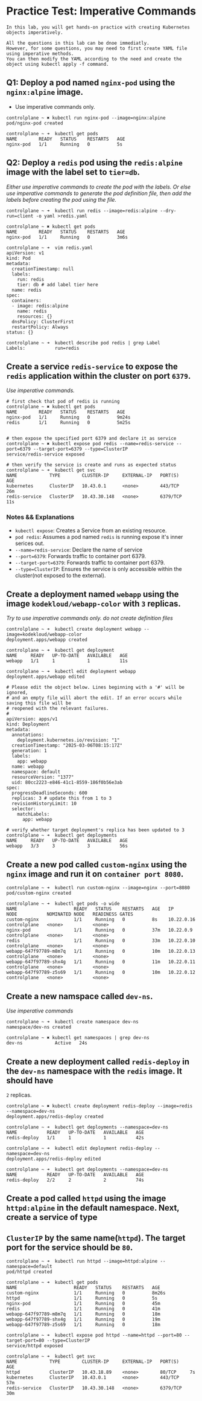 # Practice Test: Imperative Commands

```shell
In this lab, you will get hands-on practice with creating Kubernetes objects imperatively.

All the questions in this lab can be dnoe immediatly. 
However, for some questions, you may need to first create YAML file using imperative methods.
You can then modify the YAML according to the need and create the object using kubectl apply -f command. 
```

## Q1: Deploy a pod named `nginx-pod` using the `nginx:alpine` image.

- Use imperative commands only.

```shell
controlplane ~ ✖ kubectl run nginx-pod --image=nginx:alpine 
pod/nginx-pod created

controlplane ~ ➜  kubectl get pods 
NAME        READY   STATUS    RESTARTS   AGE
nginx-pod   1/1     Running   0          5s
```

## Q2: Deploy a `redis` pod using the `redis:alpine` image with the label set to `tier=db`.

_Either use imperative commands to create the pod with the labels. Or else use imperative commands to generate the pod
definition file, then add the labels before creating the pod using the file._

```shell
controlplane ~ ➜  kubectl run redis --image=redis:alpine --dry-run=client -o yaml >redis.yaml 

controlplane ~ ✖ kubectl get pods 
NAME        READY   STATUS    RESTARTS   AGE
nginx-pod   1/1     Running   0          3m6s

controlplane ~ ➜  vim redis.yaml 
apiVersion: v1
kind: Pod
metadata:
  creationTimestamp: null
  labels:
    run: redis
    tier: db # add label tier here 
  name: redis
spec:
  containers:
  - image: redis:alpine
    name: redis
    resources: {}
  dnsPolicy: ClusterFirst
  restartPolicy: Always
status: {}

controlplane ~ ➜  kubectl describe pod redis | grep Label
Labels:           run=redis
```

## Create a service `redis-service` to expose the `redis` application within the cluster on port `6379`.

_Use imperative commands._

```shell
# first check that pod of redis is running 
controlplane ~ ✖ kubectl get pods 
NAME        READY   STATUS    RESTARTS   AGE
nginx-pod   1/1     Running   0          9m24s
redis       1/1     Running   0          5m25s


# then expose the specified port 6379 and declare it as service
controlplane ~ ✖ kubectl expose pod redis --name=redis-service --port=6379 --target-port=6379 --type=ClusterIP
service/redis-service exposed

# then verify the service is create and runs as expected status 
controlplane ~ ➜  kubectl get svc
NAME            TYPE        CLUSTER-IP     EXTERNAL-IP   PORT(S)    AGE
kubernetes      ClusterIP   10.43.0.1      <none>        443/TCP    26m
redis-service   ClusterIP   10.43.30.148   <none>        6379/TCP   11s
```

### Notes && Explanations

- `kubectl expose`: Creates a Service from an existing resource.
- `pod redis`: Assumes a pod named `redis` is running expose it's inner serices out.
- `--name=redis-service`: Declare the name of service
- `--port=6379`: Forwards traffic to container port 6379.
- `--target-port=6379`: Forwards traffic to container port 6379.
- `--type=ClusterIP`: Ensures the service is only accessible within the cluster(not exposed to the external).

## Create a deployment named `webapp` using the image `kodekloud/webapp-color` with `3` replicas.

_Try to use imperative commands only. do not create definition files_

```shell
controlplane ~ ➜  kubectl create deployment webapp --image=kodekloud/webapp-color 
deployment.apps/webapp created

controlplane ~ ➜  kubectl get deployment 
NAME     READY   UP-TO-DATE   AVAILABLE   AGE
webapp   1/1     1            1           11s

controlplane ~ ➜  kubectl edit deployment webapp
deployment.apps/webapp edited

# Please edit the object below. Lines beginning with a '#' will be ignored,
# and an empty file will abort the edit. If an error occurs while saving this file will be
# reopened with the relevant failures.
#
apiVersion: apps/v1
kind: Deployment
metadata:
  annotations:
    deployment.kubernetes.io/revision: "1"
  creationTimestamp: "2025-03-06T08:15:17Z"
  generation: 1
  labels:
    app: webapp
  name: webapp
  namespace: default
  resourceVersion: "1377"
  uid: 80cc2223-e846-41c1-8559-186f0b56e3ab
spec:
  progressDeadlineSeconds: 600
  replicas: 3 # update this from 1 to 3 
  revisionHistoryLimit: 10
  selector:
    matchLabels:
      app: webapp
      
# verify whether target deployment's replica has been updated to 3 
controlplane ~ ➜  kubectl get deployments 
NAME     READY   UP-TO-DATE   AVAILABLE   AGE
webapp   3/3     3            3           56s
```

## Create a new pod called `custom-nginx` using the `nginx` image and run it on `container port 8080`.

```shell
controlplane ~ ➜  kubectl run custom-nginx --image=nginx --port=8080
pod/custom-nginx created

controlplane ~ ➜  kubectl get pods -o wide 
NAME                     READY   STATUS    RESTARTS   AGE   IP           NODE           NOMINATED NODE   READINESS GATES
custom-nginx             1/1     Running   0          8s    10.22.0.16   controlplane   <none>           <none>
nginx-pod                1/1     Running   0          37m   10.22.0.9    controlplane   <none>           <none>
redis                    1/1     Running   0          33m   10.22.0.10   controlplane   <none>           <none>
webapp-647f97789-m8m7q   1/1     Running   0          10m   10.22.0.13   controlplane   <none>           <none>
webapp-647f97789-shx4g   1/1     Running   0          11m   10.22.0.11   controlplane   <none>           <none>
webapp-647f97789-z5s69   1/1     Running   0          10m   10.22.0.12   controlplane   <none>           <none>
```

## Create a new namspace called `dev-ns`.

_Use imperative commands_

```shell
controlplane ~ ➜  kubectl create namespace dev-ns
namespace/dev-ns created

controlplane ~ ✖ kubectl get namespaces | grep dev-ns
dev-ns            Active   24s
```

## Create a new deployment called `redis-deploy` in the `dev-ns` namespace with the `redis` image. It should have

`2` replicas.

```shell
controlplane ~ ✖ kubectl create deployment redis-deploy --image=redis --namespace=dev-ns 
deployment.apps/redis-deploy created

controlplane ~ ➜  kubectl get deployments --namespace=dev-ns
NAME           READY   UP-TO-DATE   AVAILABLE   AGE
redis-deploy   1/1     1            1           42s

controlplane ~ ➜  kubectl edit deployment redis-deploy --namespace=dev-ns 
deployment.apps/redis-deploy edited

controlplane ~ ➜  kubectl get deployments --namespace=dev-ns
NAME           READY   UP-TO-DATE   AVAILABLE   AGE
redis-deploy   2/2     2            2           74s
```

## Create a pod called `httpd` using the image `httpd:alpine` in the default namespace. Next, create a service of type
## `ClusterIP` by the same name(`httpd`). The target port for the service should be `80`.

```shell
controlplane ~ ➜  kubectl run httpd --image=httpd:alpine --namespace=default 
pod/httpd created

controlplane ~ ➜  kubectl get pods 
NAME                     READY   STATUS    RESTARTS   AGE
custom-nginx             1/1     Running   0          8m26s
httpd                    1/1     Running   0          5s
nginx-pod                1/1     Running   0          45m
redis                    1/1     Running   0          41m
webapp-647f97789-m8m7q   1/1     Running   0          18m
webapp-647f97789-shx4g   1/1     Running   0          19m
webapp-647f97789-z5s69   1/1     Running   0          18m

controlplane ~ ➜  kubectl expose pod httpd --name=httpd --port=80 --target-port=80 --type=ClusterIP
service/httpd exposed

controlplane ~ ➜  kubectl get svc 
NAME            TYPE        CLUSTER-IP     EXTERNAL-IP   PORT(S)    AGE
httpd           ClusterIP   10.43.18.89    <none>        80/TCP     7s
kubernetes      ClusterIP   10.43.0.1      <none>        443/TCP    57m
redis-service   ClusterIP   10.43.30.148   <none>        6379/TCP   30m

```

